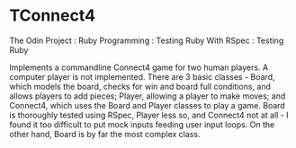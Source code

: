 # TConnect4


The Odin Project : Ruby Programming : Testing Ruby With RSpec : Testing Ruby

Implements a commandline Connect4 game for two human players.  A computer player is not implemented.  There are 3 basic classes - Board, which models the board, checks for win and board full conditions, and allows players to add pieces; Player, allowing a player to make moves; and Connect4, which uses the Board and Player classes to play a game.  Board is thoroughly tested using RSpec, Player less so, and Connect4 not at all - I found it too difficult to put mock inputs feeding user input loops.  On the other hand, Board is by far the most complex class.